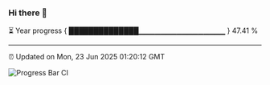 ### Hi there 👋

⏳ Year progress { ██████████████▁▁▁▁▁▁▁▁▁▁▁▁▁▁▁▁ } 47.41 %

---

⏰ Updated on Mon, 23 Jun 2025 01:20:12 GMT

![Progress Bar CI](https://github.com/liununu/liununu/workflows/Progress%20Bar%20CI/badge.svg)
